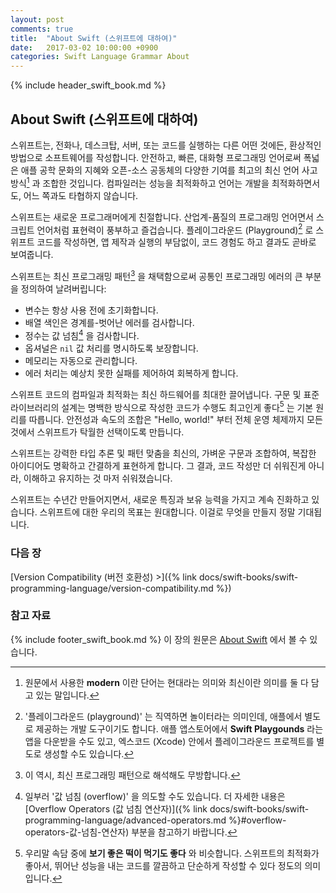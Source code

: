 ```yaml
---
layout: post
comments: true
title:  "About Swift (스위프트에 대하여)"
date:   2017-03-02 10:00:00 +0900
categories: Swift Language Grammar About
---
```


{% include header_swift_book.md %}

## About Swift (스위프트에 대하여)

스위프트는, 전화나, 데스크탑, 서버, 또는 코드를 실행하는 다른 어떤 것에든, 환상적인 방법으로 소프트웨어를 작성합니다. 안전하고, 빠른, 대화형 프로그래밍 언어로써 폭넓은 애플 공학 문화의 지혜와 오픈-소스 공동체의 다양한 기여를 최고의 최신 언어 사고 방식[^modern] 과 조합한 것입니다. 컴파일러는 성능을 최적화하고 언어는 개발을 최적화하면서도, 어느 쪽과도 타협하지 않습니다.

스위프트는 새로운 프로그래머에게 친절합니다. 산업계-품질의 프로그래밍 언어면서 스크립트 언어처럼 표현력이 풍부하고 즐겁습니다. 플레이그라운드 (Playground)[^playground] 로 스위프트 코드를 작성하면, 앱 제작과 실행의 부담없이, 코드 경험도 하고 결과도 곧바로 보여줍니다.

스위프트는 최신 프로그래밍 패턴[^modern-programming-patterns] 을 채택함으로써 공통인 프로그래밍 에러의 큰 부분을 정의하여 날려버립니다:

* 변수는 항상 사용 전에 초기화합니다.
* 배열 색인은 경계를-벗어난 에러를 검사합니다.
* 정수는 값 넘침[^overflow] 을 검사합니다.
* 옵셔널은 `nil` 값 처리를 명시하도록 보장합니다.
* 메모리는 자동으로 관리합니다.
* 에러 처리는 예상치 못한 실패를 제어하여 회복하게 합니다.

스위프트 코드의 컴파일과 최적화는 최신 하드웨어를 최대한 끌어냅니다. 구문 및 표준 라이브러리의 설계는 명백한 방식으로 작성한 코드가 수행도 최고인게 좋다[^the-obvious-way] 는 기본 원리를 따릅니다. 안전성과 속도의 조합은 "Hello, world!" 부터 전체 운영 체제까지 모든 것에서 스위프트가 탁월한 선택이도록 만듭니다.

스위프트는 강력한 타입 추론 및 패턴 맞춤을 최신의, 가벼운 구문과 조합하여, 복잡한 아이디어도 명확하고 간결하게 표현하게 합니다. 그 결과, 코드 작성만 더 쉬워진게 아니라, 이해하고 유지하는 것 마저 쉬워졌습니다.

스위프트는 수년간 만들어지면서, 새로운 특징과 보유 능력을 가지고 계속 진화하고 있습니다. 스위프트에 대한 우리의 목표는 원대합니다. 이걸로 무엇을 만들지 정말 기대됩니다.

### 다음 장

[Version Compatibility (버전 호환성) >]({% link docs/swift-books/swift-programming-language/version-compatibility.md %})

### 참고 자료

{% include footer_swift_book.md %} 이 장의 원문은 [About Swift](https://docs.swift.org/swift-book/) 에서 볼 수 있습니다.

[^modern]: 원문에서 사용한 **modern** 이란 단어는 현대라는 의미와 최신이란 의미를 둘 다 담고 있는 말입니다.

[^playground]: '플레이그라운드 (playground)' 는 직역하면 놀이터라는 의미인데, 애플에서 별도로 제공하는 개발 도구이기도 합니다. 애플 앱스토어에서 **Swift Playgounds** 라는 앱을 다운받을 수도 있고, 엑스코드 (Xcode) 안에서 플레이그라운드 프로젝트를 별도로 생성할 수도 있습니다. 

[^modern-programming-patterns]: 이 역시, 최신 프로그래밍 패턴으로 해석해도 무방합니다.

[^overflow]: 일부러 '값 넘침 (overflow)' 을 의도할 수도 있습니다. 더 자세한 내용은 [Overflow Operators (값 넘침 연산자)]({% link docs/swift-books/swift-programming-language/advanced-operators.md %}#overflow-operators-값-넘침-연산자) 부분을 참고하기 바랍니다.

[^the-obvious-way]: 우리말 속담 중에 **보기 좋은 떡이 먹기도 좋다** 와 비슷합니다. 스위프트의 최적화가 좋아서, 뛰어난 성능을 내는 코드를 깔끔하고 단순하게 작성할 수 있다 정도의 의미입니다.

